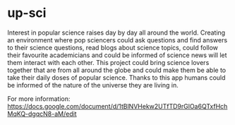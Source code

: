 # up-sci
Interest in popular science raises day by day all around the world. Creating an environment where pop sciencers could ask questions and find answers to their science questions, read blogs about science topics, could follow their favourite academicians and could be informed of science news will let them interact with each other. This project could bring science lovers together that are from all around the globe and could make them be able to take their daily doses of popular science. Thanks to this app humans could be informed of the nature of the universe they are living in.

For more information: https://docs.google.com/document/d/1tBlNVHekw2UTfTD9rGlOa6QTxfHchMqKQ-dgqcN8-aM/edit
